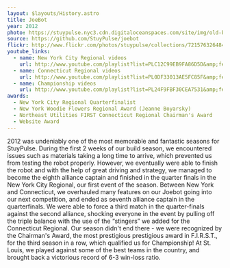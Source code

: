 ```yaml
---
layout: $layouts/History.astro
title: JoeBot
year: 2012
photo: https://stuypulse.nyc3.cdn.digitaloceanspaces.com/site/img/old-bots/2012_Joebot.jpg
source: https://github.com/StuyPulse/joebot
flickr: http://www.flickr.com/photos/stuypulse/collections/72157632648490644/
youtube_links:
  - name: New York City Regional videos
    url: http://www.youtube.com/playlist?list=PLC12C99EB9FA86D5D&amp;feature=plcp
  - name: Connecticut Regional videos
    url: http://www.youtube.com/playlist?list=PL0DF33013AE5FC85F&amp;feature=plcp
  - name: Championship videos
    url: http://www.youtube.com/playlist?list=PL24F9FBF30CEA7531&amp;feature=plcp
awards:
  - New York City Regional Quarterfinalist
  - New York Woodie Flowers Regional Award (Jeanne Boyarsky)
  - Northeast Utilities FIRST Connecticut Regional Chairman's Award
  - Website Award
---
```


2012 was undeniably one of the most memorable and fantastic seasons for StuyPulse. During the first 2 weeks of our build season, we encountered issues such as materials taking a long time to arrive, which prevented us from testing the robot properly. However, we eventually were able to finish the robot and with the help of great driving and strategy, we managed to become the eighth alliance captain and finished in the quarter finals in the New York City Regional, our first event of the season. Between New York and Connecticut, we overhauled many features on our Joebot going into our next competition, and ended as seventh alliance captain in the quarterfinals. We were able to force a third match in the quarter-finals against the second alliance, shocking everyone in the event by pulling off the triple balance with the use of the “stingers” we added for the Connecticut Regional. Our season didn't end there - we were recognized by the Chairman's Award, the most prestigious prestigious award in F.I.R.S.T., for the third season in a row, which qualified us for Championship! At St. Louis, we played against some of the best teams in the country, and brought back a victorious record of 6-3 win-loss ratio.
